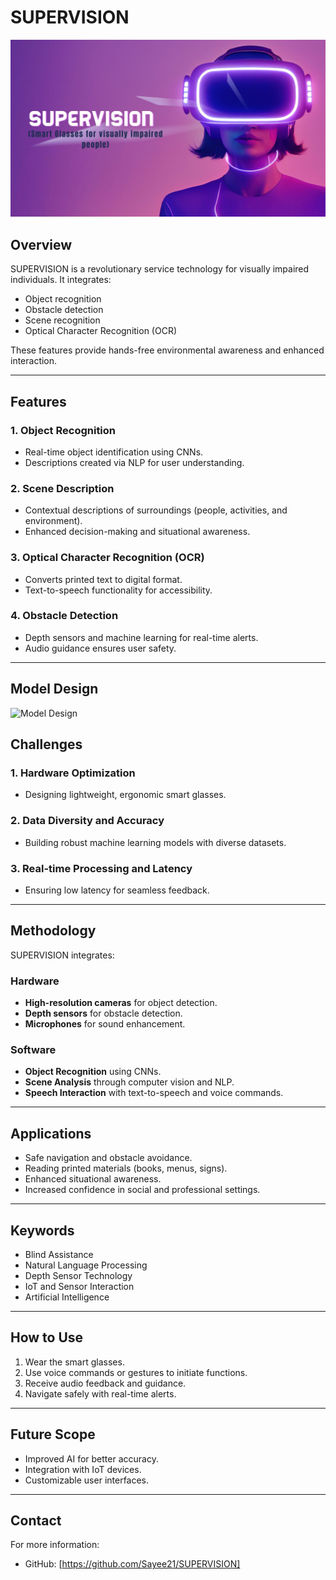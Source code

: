 # SUPERVISION
![SuperVision](./SuperVision.jpg)

## Overview
SUPERVISION is a revolutionary service technology for visually impaired individuals. It integrates:
- Object recognition
- Obstacle detection
- Scene recognition
- Optical Character Recognition (OCR)

These features provide hands-free environmental awareness and enhanced interaction.

---

## Features

### 1. **Object Recognition**
- Real-time object identification using CNNs.
- Descriptions created via NLP for user understanding.

### 2. **Scene Description**
- Contextual descriptions of surroundings (people, activities, and environment).
- Enhanced decision-making and situational awareness.

### 3. **Optical Character Recognition (OCR)**
- Converts printed text to digital format.
- Text-to-speech functionality for accessibility.

### 4. **Obstacle Detection**
- Depth sensors and machine learning for real-time alerts.
- Audio guidance ensures user safety.

---
## Model Design
![Model Design](./ModelDesign.png)


## Challenges

### 1. **Hardware Optimization**
- Designing lightweight, ergonomic smart glasses.

### 2. **Data Diversity and Accuracy**
- Building robust machine learning models with diverse datasets.

### 3. **Real-time Processing and Latency**
- Ensuring low latency for seamless feedback.

---

## Methodology
SUPERVISION integrates:

### **Hardware**
- **High-resolution cameras** for object detection.
- **Depth sensors** for obstacle detection.
- **Microphones** for sound enhancement.

### **Software**
- **Object Recognition** using CNNs.
- **Scene Analysis** through computer vision and NLP.
- **Speech Interaction** with text-to-speech and voice commands.

---

## Applications
- Safe navigation and obstacle avoidance.
- Reading printed materials (books, menus, signs).
- Enhanced situational awareness.
- Increased confidence in social and professional settings.

---

## Keywords
- Blind Assistance
- Natural Language Processing
- Depth Sensor Technology
- IoT and Sensor Interaction
- Artificial Intelligence

---

## How to Use
1. Wear the smart glasses.
2. Use voice commands or gestures to initiate functions.
3. Receive audio feedback and guidance.
4. Navigate safely with real-time alerts.

---

## Future Scope
- Improved AI for better accuracy.
- Integration with IoT devices.
- Customizable user interfaces.

---

## Contact
For more information:
- GitHub: [https://github.com/Sayee21/SUPERVISION]
